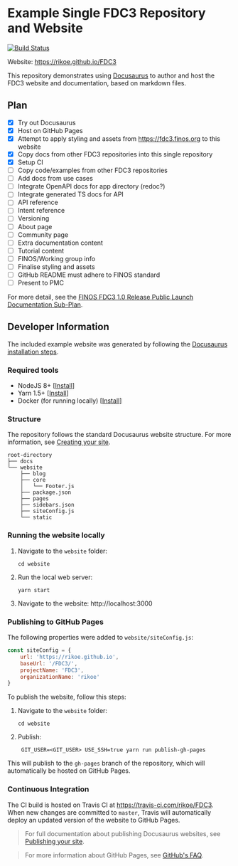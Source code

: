 # Example Single FDC3 Repository and Website

[![Build Status](https://travis-ci.com/rikoe/FDC3.svg?branch=master)](https://travis-ci.com/rikoe/FDC3)

Website: https://rikoe.github.io/FDC3

This repository demonstrates using [Docusaurus](https://docusaurus.io) to author and host the FDC3 website and documentation, based on markdown files.

## Plan

- [x] Try out Docusaurus
- [x] Host on GitHub Pages
- [x] Attempt to apply styling and assets from https://fdc3.finos.org to this website
- [x] Copy docs from other FDC3 repositories into this single repository
- [x] Setup CI
- [ ] Copy code/examples from other FDC3 repositories
- [ ] Add docs from use cases
- [ ] Integrate OpenAPI docs for app directory (redoc?)
- [ ] Integrate generated TS docs for API
- [ ] API reference
- [ ] Intent reference
- [ ] Versioning
- [ ] About page
- [ ] Community page
- [ ] Extra documentation content
- [ ] Tutorial content
- [ ] FINOS/Working group info
- [ ] Finalise styling and assets
- [ ] GitHub README must adhere to FINOS standard
- [ ] Present to PMC

For more detail, see the [FINOS FDC3 1.0 Release Public Launch Documentation Sub-Plan](https://finosfoundation.atlassian.net/wiki/spaces/FDC3/pages/711950361/FDC3+1.0+Release+Public+Launch+Documentation+Sub-Plan).

## Developer Information

The included example website was generated by following the [Docusaurus installation steps](https://docusaurus.io/docs/en/installation).

### Required tools

* NodeJS 8+ [[Install](https://nodejs.org/en/download/)]
* Yarn 1.5+ [[Install](https://yarnpkg.com/lang/en/docs/install/)]
* Docker (for running locally) [[Install](https://www.docker.com/get-started)] 

### Structure

The repository follows the standard Docusaurus website structure. For more information, see [Creating your site](https://docusaurus.io/docs/en/site-creation).

```
root-directory
├── docs
└── website
    ├── blog
    ├── core
    │   └── Footer.js
    ├── package.json
    ├── pages
    ├── sidebars.json
    ├── siteConfig.js
    └── static
```

### Running the website locally

1. Navigate to the `website` folder:
   ```
   cd website
   ```

2. Run the local web server: 
   ```
   yarn start
   ```

3. Navigate to the website: http://localhost:3000

### Publishing to GitHub Pages

The following properties were added to `website/siteConfig.js`:

```js
const siteConfig = {
    url: 'https://rikoe.github.io',
    baseUrl: '/FDC3/',
    projectName: 'FDC3',
    organizationName: 'rikoe'
}
```

To publish the website, follow this steps:

1. Navigate to the `website` folder:
   ```
   cd website
   ```

2. Publish: 
   ```
    GIT_USER=<GIT_USER> USE_SSH=true yarn run publish-gh-pages
   ```

This will publish to the `gh-pages` branch of the repository, which will automatically be hosted on GitHub Pages.

### Continuous Integration

The CI build is hosted on Travis CI at https://travis-ci.com/rikoe/FDC3. When new changes are committed to `master`, Travis will automatically deploy an updated version of the website to GitHub Pages.

> For full documentation about publishing Docusaurus websites, see [Publishing your site](https://docusaurus.io/docs/en/publishing).

> For more information about GitHub Pages, see [GitHub's FAQ](https://help.github.com/articles/user-organization-and-project-pages/).